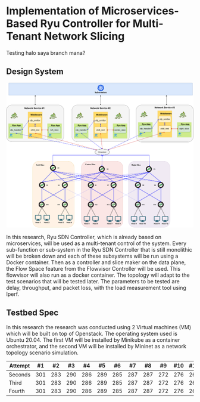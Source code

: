 #  Implementation of Microservices-Based Ryu Controller for Multi-Tenant Network Slicing

Testing halo saya branch mana?

## Design System
<img src="https://github.com/adaptivenetworklab/cloud-sdn/blob/main/assets/system-design.png"/>


In this research, Ryu SDN Controller, which is already based on microservices, will be used as a multi-tenant control of the system. Every sub-function or sub-system in the Ryu SDN Controller that is still monolithic will be broken down and each of these subsystems will be run using a Docker container. Then as a controller and slice maker on the data plane, the Flow Space feature from the Flowvisor Controller will be used. This flowvisor will also run as a docker container. The topology will adapt to the test scenarios that will be tested later. The parameters to be tested are delay, throughput, and packet loss, with the load measurement tool using Iperf.

## Testbed Spec
In this research the research was conducted using 2 Virtual machines (VM) which will be built on top of Openstack. The operating system used is Ubuntu 20.04. The first VM will be installed by Minikube as a container orchestrator, and the second VM will be installed by Mininet as a network topology scenario simulation.

Attempt | #1 | #2 | #3 | #4 | #5 | #6 | #7 | #8 | #9 | #10 | #11
--- | --- | --- | --- |--- |--- |--- |--- |--- |--- |--- |---
Seconds | 301 | 283 | 290 | 286 | 289 | 285 | 287 | 287 | 272 | 276 | 269
Third | 301 | 283 | 290 | 286 | 289 | 285 | 287 | 287 | 272 | 276 | 269
Fourth | 301 | 283 | 290 | 286 | 289 | 285 | 287 | 287 | 272 | 276 | 269
